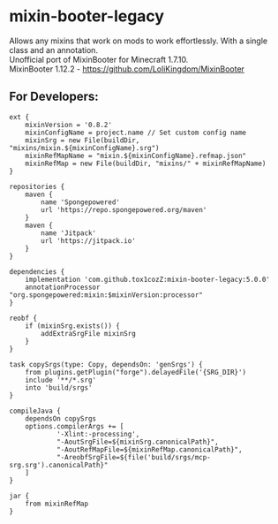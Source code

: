 # mixin-booter-legacy
Allows any mixins that work on mods to work effortlessly. With a single class and an annotation.<br>
Unofficial port of MixinBooter for Minecraft 1.7.10.<br>
MixinBooter 1.12.2 - https://github.com/LoliKingdom/MixinBooter

## For Developers:

```
ext {
    mixinVersion = '0.8.2'
    mixinConfigName = project.name // Set custom config name
    mixinSrg = new File(buildDir, "mixins/mixin.${mixinConfigName}.srg")
    mixinRefMapName = "mixin.${mixinConfigName}.refmap.json"
    mixinRefMap = new File(buildDir, "mixins/" + mixinRefMapName)
}

repositories {
    maven {
        name 'Spongepowered'
        url 'https://repo.spongepowered.org/maven'
    }
    maven {
        name 'Jitpack'
        url 'https://jitpack.io'
    }
}

dependencies {
    implementation 'com.github.tox1cozZ:mixin-booter-legacy:5.0.0'
    annotationProcessor "org.spongepowered:mixin:$mixinVersion:processor"
}

reobf {
    if (mixinSrg.exists()) {
        addExtraSrgFile mixinSrg
    }
}

task copySrgs(type: Copy, dependsOn: 'genSrgs') {
    from plugins.getPlugin("forge").delayedFile('{SRG_DIR}')
    include '**/*.srg'
    into 'build/srgs'
}

compileJava {
    dependsOn copySrgs
    options.compilerArgs += [
            '-Xlint:-processing',
            "-AoutSrgFile=${mixinSrg.canonicalPath}",
            "-AoutRefMapFile=${mixinRefMap.canonicalPath}",
            "-AreobfSrgFile=${file('build/srgs/mcp-srg.srg').canonicalPath}"
    ]
}

jar {
    from mixinRefMap
}
```
